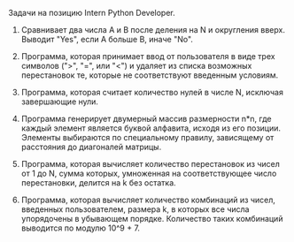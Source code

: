 Задачи на позицию Intern Python Developer.

1. Сравнивает два числа A и B после деления на N и округления вверх. Выводит "Yes", если A больше B, иначе "No".

2. Программа, которая принимает ввод от пользователя в виде трех символов (">", "=", или "<") и удаляет из списка возможных перестановок те, которые не соответствуют введенным условиям.

3. Программа, которая считает количество нулей в числе N, исключая завершающие нули.

4. Программа генерирует двумерный массив размерности n*n, где каждый элемент является буквой алфавита, исходя из его позиции. Элементы выбираются по специальному правилу, зависящему от расстояния до диагоналей матрицы.
 
5. Программа, которая вычисляет количество перестановок из чисел от 1 до N, сумма которых, умноженная на соответствующее число перестановки, делится на k без остатка.

6. Программа, которая вычисляет количество комбинаций из чисел, введенных пользователем, размера k, в которых все числа упорядочены в убывающем порядке. Количество таких комбинаций выводится по модулю 10^9 + 7.
